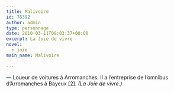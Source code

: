 ```yaml
---
title: Malivoire
id: 76392
author: admin
type: personnage
date: 2010-03-11T08:03:37+00:00
excerpt: La Joie de vivre
novel:
  - joie
main_name: Malivoire

---
```

**—** Loueur de voitures à Arromanches. Il a l’entreprise de l’omnibus d’Arromanches à Bayeux [2]. _(La Joie de vivre.)_